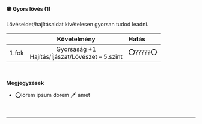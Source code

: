 #### 🟣 Gyors lövés (1)

Lövéseidet/hajításaidat kivételesen gyorsan tudod leadni.

| |  Követelmény | Hatás  |
| :----------- | :-----------: | :----------- |
| 1.fok | Gyorsaság +1<br />Hajítás/Íjászat/Lövészet&nbsp;–&nbsp;5.szint | ⭕?????⭕ |

<br />

**Megjegyzések**

- ⭕lorem ipsum dorem 🗡️ amet

<br />

---
